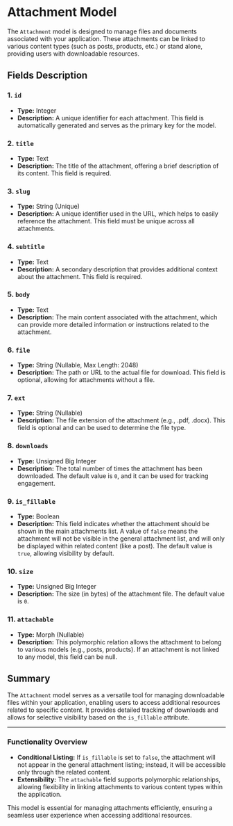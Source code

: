 # Attachment Model

The `Attachment` model is designed to manage files and documents associated with your application. These attachments can be linked to various content types (such as posts, products, etc.) or stand alone, providing users with downloadable resources.

## Fields Description

### 1. `id`
- **Type:** Integer
- **Description:** A unique identifier for each attachment. This field is automatically generated and serves as the primary key for the model.

### 2. `title`
- **Type:** Text
- **Description:** The title of the attachment, offering a brief description of its content. This field is required.

### 3. `slug`
- **Type:** String (Unique)
- **Description:** A unique identifier used in the URL, which helps to easily reference the attachment. This field must be unique across all attachments.

### 4. `subtitle`
- **Type:** Text
- **Description:** A secondary description that provides additional context about the attachment. This field is required.

### 5. `body`
- **Type:** Text
- **Description:** The main content associated with the attachment, which can provide more detailed information or instructions related to the attachment.

### 6. `file`
- **Type:** String (Nullable, Max Length: 2048)
- **Description:** The path or URL to the actual file for download. This field is optional, allowing for attachments without a file.

### 7. `ext`
- **Type:** String (Nullable)
- **Description:** The file extension of the attachment (e.g., .pdf, .docx). This field is optional and can be used to determine the file type.

### 8. `downloads`
- **Type:** Unsigned Big Integer
- **Description:** The total number of times the attachment has been downloaded. The default value is `0`, and it can be used for tracking engagement.

### 9. `is_fillable`
- **Type:** Boolean
- **Description:** This field indicates whether the attachment should be shown in the main attachments list. A value of `false` means the attachment will not be visible in the general attachment list, and will only be displayed within related content (like a post). The default value is `true`, allowing visibility by default.

### 10. `size`
- **Type:** Unsigned Big Integer
- **Description:** The size (in bytes) of the attachment file. The default value is `0`.

### 11. `attachable`
- **Type:** Morph (Nullable)
- **Description:** This polymorphic relation allows the attachment to belong to various models (e.g., posts, products). If an attachment is not linked to any model, this field can be null.

## Summary

The `Attachment` model serves as a versatile tool for managing downloadable files within your application, enabling users to access additional resources related to specific content. It provides detailed tracking of downloads and allows for selective visibility based on the `is_fillable` attribute.

---

### Functionality Overview

- **Conditional Listing:** If `is_fillable` is set to `false`, the attachment will not appear in the general attachment listing; instead, it will be accessible only through the related content.
- **Extensibility:** The `attachable` field supports polymorphic relationships, allowing flexibility in linking attachments to various content types within the application.

This model is essential for managing attachments efficiently, ensuring a seamless user experience when accessing additional resources.